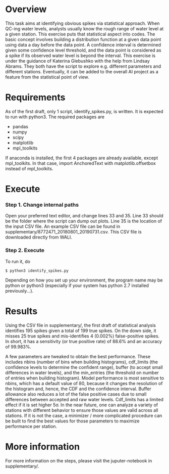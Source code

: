 # Overview

This task aims at identifying obvious spikes via statistical approach. When QC-ing water levels, analysts usually know the rough range of water level at a given station. This exercise puts that statistical aspect into codes. The basic concept involves building a distribution function at a given data point using data a day before the data point. A confidence interval is determined given some confidence level threshold, and the data point is considered as a spike if its observed water level is beyond the interval. This exercise is under the guidance of Katerina Glebushko with the help from Lindsay Abrams. They both have the script to explore e.g. different parameters and different stations. Eventually, it can be added to the overall AI project as a feature from the statistical point of view.

# Requirements

As of the first draft, only 1 script, identify_spikes.py, is written. It is expected to run with python3. The required packages are
- pandas
- numpy
- scipy
- matplotlib
- mpl_toolkits

If anaconda is installed, the first 4 packages are already available, except mpl_toolkits. In that case, import AnchoredText with matplotlib.offsetbox instead of mpl_toolkits. 

# Execute

### Step 1. Change internal paths
Open your preferred text editor, and change lines 33 and 35. Line 33 should be the folder where the script can dump out plots. Line 35 is the location of the input CSV file. An example CSV file can be found in supplementary/8772471_20180801_20190731.csv. This CSV file is downloaded directly from WALI.


### Step 2. Execute
To run it, do

```
$ python3 identify_spikes.py
```

Depending on how you set up your environment, the program name may be python or python3 (especially if your system has python 2.7 installed previously...).

# Results

Using the CSV file in supplementary/, the first draft of statistical analysis identifies 195 spikes given a total of 199 true spikes. On the down side, it misses 25 true spikes and mis-identifies 4 (0.002%) false-positive spikes. In short, it has a sensitivity (or true positive rate) of 88.6% and an accuracy of 99.983%. 

A few parameters are tweaked to obtain the best performance. These includes nbins (number of bins when building histograms), cdf_limits (the confidence levels to determine the confident range), buffer (to accept small differences in water levels), and the min_entries (the threshold on number of entries when building histogram). Model performance is most sensitive to nbins, which has a default value of 80, because it changes the resolution of the histogram and, hence, the CDF and the confidence interval. Buffer allowance also reduces a lot of the false positive cases due to small differences between accepted and raw water levels. Cdf_limits has a limited effect if it is set higher 5σ. In the near future, one can analyze a variety of stations with different behavior to ensure those values are valid across all stations. If it is not the case, a minimizer / more complicated procedure can be built to find the best values for those parameters to maximize performance per station.

# More information

For more information on the steps, please visit the juputer-notebook in supplementary/.